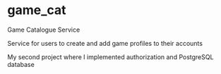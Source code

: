 # game_cat
Game Catalogue Service

Service for users to create and add game profiles to their accounts

My second project where I implemented authorization and PostgreSQL database
